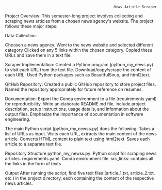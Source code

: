                                                       News Article Scraper

Project Overview:
This semester-long project involves collecting and scraping news articles from a chosen news agency's website. The project follows these major steps:

Data Collection:

Choosen a news agency.
Went to the news website and selected different category
Clicked on any 5 links within the chosen category.
Copied these URLs and save them in a text file.

Scraper Implementation:
Created a Python program (python_my_news.py) to visit each URL from the text file.
Download/copy/scrape the content of each URL.
Used Python packages such as BeautifulSoup, and html2text.

GitHub Repository:
Created a public GitHub repository to store project files.
Named the repository appropriately for future reference on resumes.

Documentation:
Export the Conda environment to a file (requirements.yaml) for reproducibility.
Write an elaborate README.md file.
Include project description, setup instructions, usage details, and information about the output files.
Emphasize the importance of documentation in software engineering.

The main Python script (python_my_newss.py) does the following:
Takes a list of URLs as input.
Visits each URL, extracts the main content of the news article.
Converts HTML content to plain text using html2text.
Saves each article to a separate text file.

Repository Structure
python_my_newss.py: Python script for scraping news articles.
requirements.yaml: Conda environment file.
src_links: contains all the links in the form of texts

Output
After running the script, find five text files (article_1.txt, article_2.txt, etc.) in the project directory, each containing the content of the respective news articles.